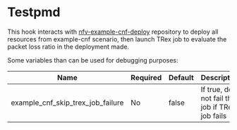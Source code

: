 # Testpmd

This hook interacts with [nfv-example-cnf-deploy](https://github.com/rh-nfv-int/nfv-example-cnf-deploy) repository to deploy all resources from example-cnf scenario, then launch TRex job to evaluate the packet loss ratio in the deployment made.

Some variables than can be used for debugging purposes:

| Name                              | Required | Default    | Description                                    |
|-----------------------------------|----------|------------|------------------------------------------------|
| example_cnf_skip_trex_job_failure | No       | false      | If true, do not fail the job if TRex job fails |
